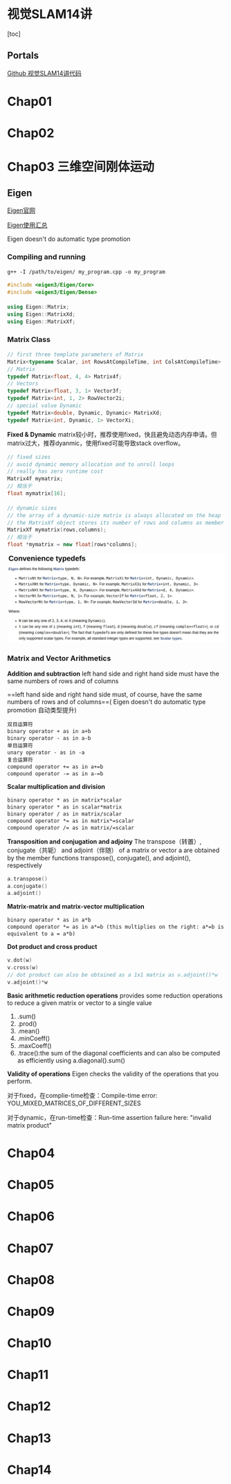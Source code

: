 # 视觉SLAM14讲

[toc]

## Portals

[Github 视觉SLAM14讲代码](https://github.com/gaoxiang12/slambook)

# Chap01

# Chap02

# Chap03 三维空间刚体运动

## Eigen

[Eigen官网](https://eigen.tuxfamily.org/index.php?title=Main_Page)

[Eigen使用汇总](https://www.cnblogs.com/python27/p/EigenQuickRef.html)

Eigen doesn't do automatic type promotion

### Compiling and running

```
g++ -I /path/to/eigen/ my_program.cpp -o my_program 
```

```cpp
#include <eigen3/Eigen/Core>
#include <eigen3/Eigen/Dense>

using Eigen::Matrix;
using Eigen::MatrixXd;
using Eigen::MatrixXf;
```

### Matrix Class
```cpp
// first three template parameters of Matrix
Matrix<typename Scalar, int RowsAtCompileTime, int ColsAtCompileTime>
// Matrix
typedef Matrix<float, 4, 4> Matrix4f;
// Vectors
typedef Matrix<float, 3, 1> Vector3f;
typedef Matrix<int, 1, 2> RowVector2i;
// special value Dynamic
typedef Matrix<double, Dynamic, Dynamic> MatrixXd;
typedef Matrix<int, Dynamic, 1> VectorXi;
```

**Fixed & Dynamic**
matrix较小时，推荐使用fixed，快且避免动态内存申请。但matrix过大，推荐dyanmic，使用fixed可能导致stack overflow。
```cpp
// fixed sizes
// avoid dynamic memory allocation and to unroll loops
// really has zero runtime cost
Matrix4f mymatrix;
// 相当于
float mymatrix[16];

// dynamic sizes
// the array of a dynamic-size matrix is always allocated on the heap
// the MatrixXf object stores its number of rows and columns as member variables
MatrixXf mymatrix(rows,columns);
// 相当于
float *mymatrix = new float[rows*columns]; 
```

![](Pics/Eigen/eigen01.jpeg)

### Matrix and Vector Arithmetics

**Addition and subtraction**
left hand side and right hand side must have the same numbers of rows and of columns

==left hand side and right hand side must, of course, have the same numbers of rows and of columns==( Eigen doesn't do automatic type promotion 自动类型提升)

```
双目运算符
binary operator + as in a+b
binary operator - as in a-b
单目运算符
unary operator - as in -a
复合运算符
compound operator += as in a+=b
compound operator -= as in a-=b
```

**Scalar multiplication and division**

```
binary operator * as in matrix*scalar
binary operator * as in scalar*matrix
binary operator / as in matrix/scalar
compound operator *= as in matrix*=scalar
compound operator /= as in matrix/=scalar
```

**Transposition and conjugation and adjoiny**
The transpose（转置）, conjugate（共轭） and adjoint（伴随） of a matrix or vector a are obtained by the member functions transpose(), conjugate(), and adjoint(), respectively

```cpp
a.transpose()
a.conjugate()
a.adjoint()
```

**Matrix-matrix and matrix-vector multiplication**

```
binary operator * as in a*b
compound operator *= as in a*=b (this multiplies on the right: a*=b is equivalent to a = a*b)
```


**Dot product and cross product**
```cpp
v.dot(w)
v.cross(w)
// dot product can also be obtained as a 1x1 matrix as v.adjoint()*w
v.adjoint()*w
```


**Basic arithmetic reduction operations**
provides some reduction operations to reduce a given matrix or vector to a single value
1. .sum()
2. .prod()
3. .mean()
4. .minCoeff()
5. .maxCoeff()
6. .trace():the sum of the diagonal coefficients and can also be computed as efficiently using a.diagonal().sum()


**Validity of operations**
Eigen checks the validity of the operations that you perform. 

对于fixed，在complie-time检查：Compile-time error: YOU_MIXED_MATRICES_OF_DIFFERENT_SIZES

对于dynamic，在run-time检查：Run-time assertion failure here: "invalid matrix product"


# Chap04

# Chap05

# Chap06

# Chap07

# Chap08

# Chap09

# Chap10

# Chap11

# Chap12

# Chap13

# Chap14




